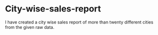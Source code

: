 # City-wise-sales-report
I have created a city wise sales report of more than twenty different cities from the given raw data.
